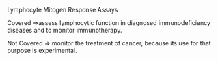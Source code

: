 Lymphocyte Mitogen Response Assays

Covered
=>assess lymphocytic function in diagnosed immunodeficiency diseases and to monitor immunotherapy.

Not Covered
=> monitor the treatment of cancer, because its use for that purpose is experimental.
